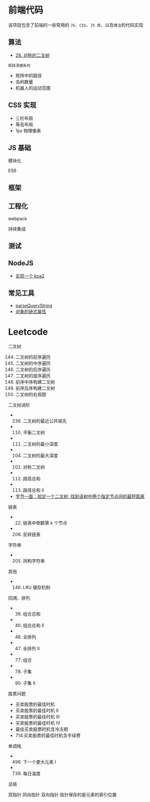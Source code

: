 # 前端代码

该项目包含了前端的一些常用的 `JS`、`CSS`、`JS 库`、以及`算法`的代码实现

## 算法

- [28. 对称的二叉树](https://github.com/amelia-coding/coding/blob/master/%E7%AE%97%E6%B3%95/leetcode/28.对称的二叉树.js)

`矩阵深搜系列`

- 矩阵中的路径
- 岛屿数量
- 机器人的运动范围

## CSS 实现

- 三栏布局
- 等高布局
- 1px 物理像素

## JS 基础

模块化

ES6

## 框架

## 工程化

webpack

持续集成

## 测试

## NodeJS

- [实现一个 koa2](https://github.com/amelia-coding/coding/blob/master/Nodejs/实现koa/like-koa2.js)

## 常见工具

- [parseQueryString](https://github.com/amelia-coding/coding/blob/master/工具类/解析url参数.js)
- [对象的链式属性](https://github.com/amelia-coding/coding/blob/master/工具类/对象的链式属性.js)


# Leetcode

二叉树

144. 二叉树的前序遍历
94. 二叉树的中序遍历
145. 二叉树的后序遍历
102. 二叉树的层序遍历
105. 前序中序构建二叉树
889. 前序后序构建二叉树
199. 二叉树的右视图

二叉树进阶

- 236. 二叉树的最近公共祖先
- 110. 平衡二叉树
- 111. 二叉树的最小深度
- 104. 二叉树的最大深度
- 101. 对称二叉树
- 112. 路径总和
- 113. 路径总和 II
- [字节一面：给定一个二叉树, 找到该树中两个指定节点间的最短距离](https://github.com/sisterAn/JavaScript-Algorithms/issues/82)

链表

- 22. 链表中倒数第 k 个节点
- 206. 反转链表

字符串

- 205. 同构字符串

其他

- 146. LRU 缓存机制

回溯、排列

- 39. 组合总和
- 40. 组合总和 II
- 46. 全排列
- 47. 全排列 II
- 77. 组合
- 78. 子集
- 90. 子集 II

股票问题

- 买卖股票的最佳时机
- 买卖股票的最佳时机 II
- 买卖股票的最佳时机 III
- 买卖股票的最佳时机 IV
- 最佳买卖股票时机含冷冻期
- 714.买卖股票的最佳时机含手续费

单调栈

- 496. 下一个更大元素 I
- 739. 每日温度

总结

双指针
同向指针
双向指针
指针保存的是元素的索引位置
